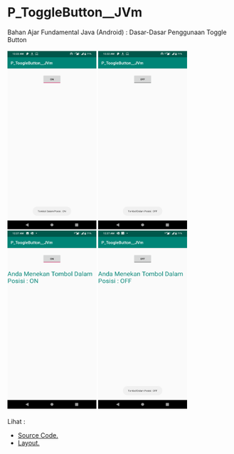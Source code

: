 # P_ToggleButton__JVm
Bahan Ajar Fundamental Java (Android) : Dasar-Dasar Penggunaan Toggle Button<br><br>
<img src="https://github.com/RizkyKhapidsyah/P_ToggleButton__JVm/blob/master/results/Screenshot_20191126-002203.png" target="_blank" height=400px width=200px>
<img src="https://github.com/RizkyKhapidsyah/P_ToggleButton__JVm/blob/master/results/Screenshot_20191126-002209.png" target="_blank" height=400px width=200px>
<img src="https://github.com/RizkyKhapidsyah/P_ToggleButton__JVm/blob/master/results/Screenshot_20191126-003754.png" target="_blank" height=400px width=200px>
<img src="https://github.com/RizkyKhapidsyah/P_ToggleButton__JVm/blob/master/results/Screenshot_20191126-003800.png" target="_blank" height=400px width=200px><br><br>
Lihat : <br> 
 - <a href="https://github.com/RizkyKhapidsyah/P_ToggleButton__JVm/blob/master/app/src/main/java/com/rizkykhapidsyah/p_tooglebutton__jvm/MainActivity.java" target="_blank">Source Code.</a>
 - <a href="https://github.com/RizkyKhapidsyah/P_ToggleButton__JVm/blob/master/app/src/main/res/layout/activity_main.xml" target="_blank">Layout.</a>
